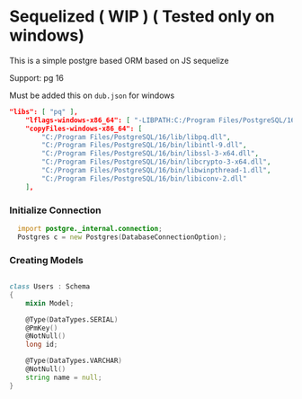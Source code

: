 # Sequelized  ( WIP ) ( Tested only on windows)

This is a simple postgre based ORM based on JS sequelize

Support: pg 16

Must be added this on `dub.json` for windows 
```json
"libs": [ "pq" ],
    "lflags-windows-x86_64": [ "-LIBPATH:C:/Program Files/PostgreSQL/16/lib/" ],
    "copyFiles-windows-x86_64": [
        "C:/Program Files/PostgreSQL/16/lib/libpq.dll",
        "C:/Program Files/PostgreSQL/16/bin/libintl-9.dll",
        "C:/Program Files/PostgreSQL/16/bin/libssl-3-x64.dll",
        "C:/Program Files/PostgreSQL/16/bin/libcrypto-3-x64.dll",
		"C:/Program Files/PostgreSQL/16/bin/libwinpthread-1.dll",
		"C:/Program Files/PostgreSQL/16/bin/libiconv-2.dll"
    ],
```

### Initialize Connection

```d
  import postgre._internal.connection;
  Postgres c = new Postgres(DatabaseConnectionOption);
```

### Creating Models

```d

class Users : Schema
{
	mixin Model;

	@Type(DataTypes.SERIAL)
	@PmKey()
	@NotNull()
	long id;

	@Type(DataTypes.VARCHAR)
	@NotNull()
	string name = null;
}
```

